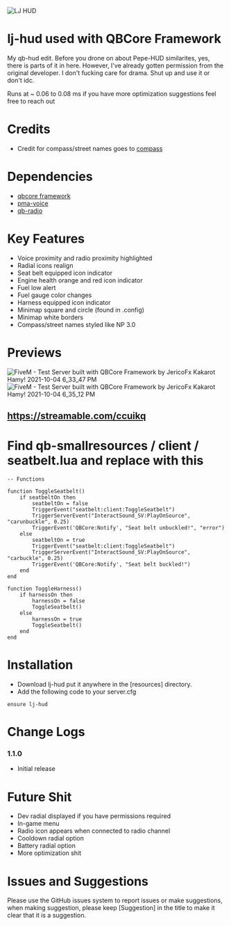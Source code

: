 ![LJ HUD](https://user-images.githubusercontent.com/91661118/135770194-10ecce10-ea99-42eb-ab52-0d5cf137b2e9.png)

# lj-hud used with QBCore Framework

My qb-hud edit. Before you drone on about Pepe-HUD similarites, yes, there is parts of it in here. However, I've already gotten permission from the original developer.
I don't fucking care for drama. Shut up and use it or don't idc.

Runs at ~ 0.06 to 0.08 ms if you have more optimization suggestions feel free to reach out

# Credits
* Credit for compass/street names goes to [compass](https://github.com/thelindat/compass)

# Dependencies
* [qbcore framework](https://github.com/qbcore-framework)
* [pma-voice](https://github.com/AvarianKnight/pma-voice)
* [qb-radio](https://github.com/qbcore-framework/qb-radio)

# Key Features
* Voice proximity and radio proximity highlighted
* Radial icons realign
* Seat belt equipped icon indicator
* Engine health orange and red icon indicator
* Fuel low alert
* Fuel gauge color changes
* Harness equipped icon indicator
* Minimap square and circle (found in .config)
* Minimap white borders
* Compass/street names styled like NP 3.0
#

# Previews
![FiveM - Test Server built with QBCore Framework by JericoFx   Kakarot   Hamy! 2021-10-04 6_33_47 PM](https://user-images.githubusercontent.com/91661118/135943380-a020a2b7-05c1-4b7c-8faa-5a6c1014301d.png)
![FiveM - Test Server built with QBCore Framework by JericoFx   Kakarot   Hamy! 2021-10-04 6_35_12 PM](https://user-images.githubusercontent.com/91661118/135943390-b19d5847-d405-48f5-bedd-da9865990a91.png)
## https://streamable.com/ccuikq

# Find qb-smallresources / client / seatbelt.lua and replace with this
```
-- Functions

function ToggleSeatbelt()
    if seatbeltOn then
        seatbeltOn = false
        TriggerEvent("seatbelt:client:ToggleSeatbelt")
        TriggerServerEvent("InteractSound_SV:PlayOnSource", "carunbuckle", 0.25)
        TriggerEvent('QBCore:Notify', "Seat belt unbuckled!", "error")
    else
        seatbeltOn = true
        TriggerEvent("seatbelt:client:ToggleSeatbelt")
        TriggerServerEvent("InteractSound_SV:PlayOnSource", "carbuckle", 0.25)
        TriggerEvent('QBCore:Notify', "Seat belt buckled!")
    end
end

function ToggleHarness()
    if harnessOn then
        harnessOn = false
        ToggleSeatbelt()
    else
        harnessOn = true
        ToggleSeatbelt()
    end
end
```

# Installation

* Download lj-hud put it anywhere in the [resources] directory.
* Add the following code to your server.cfg
```
ensure lj-hud 
```

# Change Logs
### 1.1.0
* Initial release

# Future Shit
* Dev radial displayed if you have permissions required 
* In-game menu 
* Radio icon appears when connected to radio channel
* Cooldown radial option
* Battery radial option
* More optimization shit

# Issues and Suggestions
Please use the GitHub issues system to report issues or make suggestions, when making suggestion, please keep [Suggestion] in the title to make it clear that it is a suggestion.
